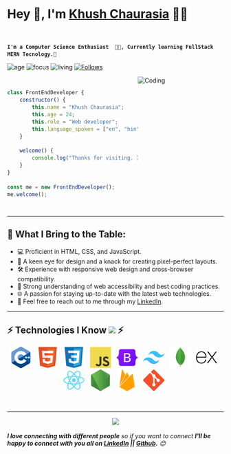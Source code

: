 # Hey 👋, I'm [Khush Chaurasia](https://github.com/Khush0031) 👨‍💻 
</br>  

**`I'm a Computer Science Enthusiast  👨‍💻, Currently learning FullStack MERN Tecnology.🚀`**  


![age](https://img.shields.io/badge/Age-24-blue)
![focus](https://img.shields.io/badge/Focus-FullStack-brightgreen)
![living](https://img.shields.io/badge/Living-Varanasi-3c9)
<a href="https://img.shields.io/github/followers/Khush0031.svg?style=social&label=Follow&maxAge=2592000"><img alt="Follows" src="https://img.shields.io/github/followers/Khush0031.svg?style=social&label=Followers">
</br>  

<div style="display: flex; flex-direction: row-reverse; align-items:center; justify-conten: center;">

 <img align="right" width="200" height="310" src="https://c.tenor.com/2uyENRmiUt0AAAAC/coding.gif" alt="Coding">

```js
class FrontEndDeveloper {
    constructor() {
        this.name = "Khush Chaurasia";
        this.age = 24;
        this.role = "Web developer";
        this.language_spoken = ["en", "hin"];
    }

    welcome() {
        console.log("Thanks for visiting. I hope you find some of my work interesting.");
    }
}

const me = new FrontEndDeveloper();
me.welcome();
```
</div>  
<hr>

## 🌟 **What I Bring to the Table:**  

- 💻 Proficient in HTML, CSS, and JavaScript.
- 🎨 A keen eye for design and a knack for creating pixel-perfect layouts.
- 🛠️ Experience with responsive web design and cross-browser compatibility.
- 📐 Strong understanding of web accessibility and best coding practices.
- 🌐 A passion for staying up-to-date with the latest web technologies.
- 💬 Feel free to reach out to me through my [LinkedIn](https://www.linkedin.com/in/khush-chaurasia-71b0a4214/).
<hr>

## ⚡ Technologies I Know <img src="https://media.giphy.com/media/WUlplcMpOCEmTGBtBW/giphy.gif" width="40"> ⚡
<p align="center">
<img src="https://github.com/devicons/devicon/blob/master/icons/cplusplus/cplusplus-original.svg" width="50" height="50"/> 
 &nbsp;
<img src="https://github.com/devicons/devicon/blob/master/icons/html5/html5-original.svg" width="50" height="50"/>
 &nbsp;
<img src="https://github.com/devicons/devicon/blob/master/icons/css3/css3-original.svg" width="50" height="50"/>
 &nbsp;
<img src="https://github.com/devicons/devicon/blob/master/icons/javascript/javascript-original.svg" width="50" height="50"/>
 &nbsp;
<img src="https://github.com/devicons/devicon/blob/master/icons/bootstrap/bootstrap-original.svg" width="50" height="50"/>
 &nbsp;
<img src="https://github.com/devicons/devicon/blob/master/icons/tailwindcss/tailwindcss-plain.svg" width="50" height="50"/>
 &nbsp;
<img src="https://github.com/devicons/devicon/blob/master/icons/mongodb/mongodb-original.svg" width="50" height="50"/>
 &nbsp;
<img src="https://github.com/devicons/devicon/blob/master/icons/express/express-original.svg" width="50" height="50"/>
 &nbsp;
<img src="https://github.com/devicons/devicon/blob/master/icons/react/react-original.svg" width="50" height="50"/>
 &nbsp;
<img src="https://github.com/devicons/devicon/blob/master/icons/nodejs/nodejs-original.svg" width="50" height="50"/>
 &nbsp;
<img src="https://github.com/devicons/devicon/blob/master/icons/firebase/firebase-plain.svg" width="50" height="50"/>
 &nbsp;
<img src="https://github.com/devicons/devicon/blob/master/icons/git/git-original.svg" width="50" height="50"/>
  &nbsp;
</p>
</br>  
<hr>
<p align="center">
  <img src="https://media.giphy.com/media/LnQjpWaON8nhr21vNW/giphy.gif" width="60"> 
  
  <em><b>I love connecting with different people</b> so if you want to connect <b> I'll be happy to connect with you all on  [LinkedIn](https://www.linkedin.com/in/khush-chaurasia-71b0a4214/) || [Github](https://github.com/Khush0031).</b> 😊</em>
    
</p> 

</br>  





